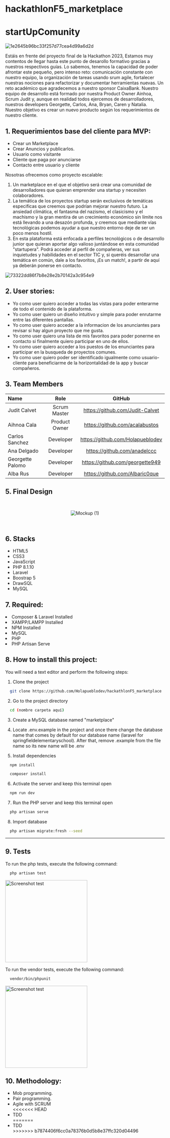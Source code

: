 # hackathlonF5_marketplace
<h1>startUpComunity</h1>

![1e2645b96bc33f257d77cea4d99a6d2d](https://user-images.githubusercontent.com/114645883/221011831-0dff3969-b7db-4d7b-af22-2ec5194f05ed.png)

<p> Estáis en frente del proyecto final de la Hackathon 2023, Estamos muy contentos de llegar hasta este punto de desarollo formativo gracias a nuestros respectivos guías. Lo sabemos, tenemos la capacidad de poder afrontar este pequeño, pero intenso reto: comunicación constante con nuestro equipo, la organización de tareas usando srum agile, fortalecer nuestras nociones para refactorizar y documentar herramientas nuevas. Un reto académico que agradecemos a nuestro sponsor CaixaBank. Nuestro equipo de desarrollo está formado por nuestra Product Owner Ainhoa, Scrum Judit y, aunque en realidad todos ejercemos de desarrolladores, nuestros developers Georgette, Carlos, Ana, Bryan, Caren y Natalia. Nuestro objetivo es crear un nuevo producto según los requerimientos de nuestro cliente. <p>
  
<h2>1. Requerimientos base del cliente para MVP:</h2>
<ul>
 <li> Crear un Marketplace </li>
<li> Crear Anuncios y publicarlos.</li>
<li> Usuario como visitante</li>
<li> Cliente que paga por anunciarse</li>
<li> Contacto entre usuario y cliente </li>
</ul>

Nosotras ofrecemos como proyecto escalable:
1. Un marketplace en el que el objetivo será crear una comunidad de desarrolladores que quieran emprender una startup y necesiten colaboradores.
2. La temática de los proyectos startup serán exclusivos de temáticas especificas que creemos que podrían mejorar nuestro futuro. La ansiedad climática, el fantasma del nazismo, el clasicismo y el machismo y la gran mentira de un crecimiento económico sin límite nos está llevando a una desazón profunda, y creemos que mediante vías tecnológicas podemos ayudar a que nuestro entorno deje de ser un poco menos hostil.
3. En esta plataforma está enfocada a perfiles tecnológicos o de desarrollo junior que quieran aportar algo valioso juntándose en esta comunidad "startupera". Podrá acceder al perfil de compañeras, ver sus inquietudes y habilidades en el sector TIC y, si queréis desarrollar una temática en común, dale a los favoritos, ¡Es un match!, a partir de aquí ya deberán ponerse en contacto.

![73322dd86f7b8e28e2b70142a3c954e9](https://user-images.githubusercontent.com/114645883/221011982-27967cc4-1387-4987-aad3-806f5d47c519.png)

<h2>2. User stories:</h2>
<ul>
<li>Yo como user quiero acceder a todas las vistas para poder enterarme de todo el contenido de la plataforma. </li>
<li>Yo como user quiero un diseño intuitivo y simple para poder enrutarme entre las diferentes pantallas.</li>
<li>Yo como user quiero acceder a la informacion de los anunciantes para revisar si hay algun proyecto que me gusta.</li>
<li>Yo como user quiero una lista de mis favoritos para poder ponerme en contacto si finalmente quiero participar en uno de ellos.</li>
<li>Yo como user quiero acceder a los puestos de los enunciantes para participar en la busqueda de proyectos comunes.</li>
<li>Yo como user quiero poder ser identificado igualmente como usuario-cliente para beneficiarme de la horizontalidad de la app y buscar compañeros.</li>
</ul>


## 3. Team Members

| Name | Role | GitHub | 
| :--- | :---: | :---: | 
| Judit Calvet |  Scrum Master | https://github.com/Judit-Calvet | 
| Aihnoa Cala | Product Owner | https://github.com/acalabustos | 
| Carlos Sanchez  | Developer | https://github.com/Holapueblodev | 
| Ana Delgado | Developer | https://github.com/anadelccc | 
| Georgette Palomo | Developer| https://github.com/georgette949 | 
| Alba Rus  | Developer| https://github.com/Albaric0que | 


<h2>5. Final Design</h2> 
<div style="heigth:auto; display:flex; flex-wrap:wrap; justify-content:center; padding:1rem">

![Mockup (1)](https://user-images.githubusercontent.com/114645883/221018815-95c1c4e6-3d78-4cf4-87dd-b1c1ed8a4a92.png)

</div>


<h2>6. Stacks</h2>
<ul>
<li>HTML5</li>
<li>CSS3</li>
<li>JavaScript</li>
<li>PHP 8.1.10</li>
<li>Laravel</li>
<li>Boostrap 5</li>
<li>DrawSQL</li>
<li>MySQL</li>
</ul>

<h2>7. Required:</h2>
<li>Composer & Laravel Installed</li>
<li>XAMPP/LAMPP Installed</li>
<li>NPM Installed</li>
<li>MySQL</li>
<li>PHP</li>
<li>PHP Artisan Serve</li>

<h2>8. How to install this project:</h2>

You will need a text editor and perform the following steps:

1. Clone the project
```bash
  git clone https://github.com/Holapueblodev/hackathlonF5_marketplace
```

2. Go to the project directory
```bash
  cd (nombre carpeta aquí)
```

3. Create a MySQL database named "marketplace"

4. Locate .env.example in the project and once there change the database name that comes by default for our database name (laravel for springfieldelementaryschool). After that, remove .example from the file name so its new name will be .env

5. Install dependencies
```bash
  npm install
```
```bash
  composer install
```

6. Activate the server and keep this terminal open
```bash
  npm run dev
```

7. Run the PHP server and keep this terminal open
```bash
  php artisan serve
```

8. Import database
```bash
  php artisan migrate:fresh --seed
```

***

 <h2>9. Tests</h2>

To run the php tests, execute the following command:
```bash
  php artisan test
```
<img width="259" alt="Screenshot test" src="public/css/img/phpTest.png">


To run the vendor tests, execute the following command:
```bash
  vendor/bin/phpunit
```
<img width="259" alt="Screenshot test" src="public/css/img/vendorTest.png">


<h2>10. Methodology:</h2>
<ul>
<li>Mob programming.</li>
<li>Pair programming.</li>
<li>Agile with SCRUM</li>
<<<<<<< HEAD
<li>TDD</li> 
=======
<li>TDD</li> 
>>>>>>> b7874406f6cc0a78376b0d5b8e37ffc320d04496
